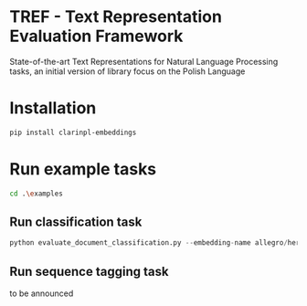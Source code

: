 # TREF - Text Representation Evaluation Framework

State-of-the-art Text Representations for Natural Language Processing tasks, an initial version of library focus on the Polish Language

# Installation

```bash
pip install clarinpl-embeddings
```

# Run example tasks

```bash
cd .\examples
```

## Run classification task

```python
python evaluate_document_classification.py --embedding-name allegro/herbert-base-cased --dataset-name clarin-pl/polemo2-official --input-column-name text --target-column-name target
```

## Run sequence tagging task

to be announced